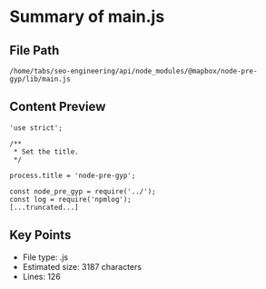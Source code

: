 # Summary of main.js
  
## File Path
`/home/tabs/seo-engineering/api/node_modules/@mapbox/node-pre-gyp/lib/main.js`

## Content Preview
```
'use strict';

/**
 * Set the title.
 */

process.title = 'node-pre-gyp';

const node_pre_gyp = require('../');
const log = require('npmlog');
[...truncated...]
```

## Key Points
- File type: .js
- Estimated size: 3187 characters
- Lines: 126
